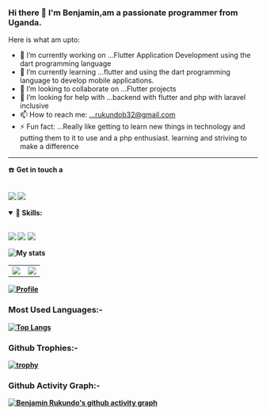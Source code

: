 ### Hi there 👋 I'm Benjamin,am a passionate programmer from Uganda.
Here is what am upto:

- 🔭 I’m currently working on ...Flutter Application Development using the dart programming language 
- 🌱 I’m currently learning ...flutter and using the dart programming language to develop mobile applications.
- 👯 I’m looking to collaborate on ...Flutter projects
- 🤔 I’m looking for help with ...backend with flutter and php with laravel inclusive
- 📫 How to reach me: ...rukundob32@gmail.com
- ⚡ Fun fact: ...Really like getting to learn new things in technology and putting them to it to use and a php enthusiast. learning and striving to make a difference

------------------------
<summary>☎️ <b>Get in touch a<b></summary>
<br>
<p align = "center">
  
[<img src="https://img.shields.io/badge/linkedin-%230077B5.svg?&style=for-the-badge&logo=linkedin&logoColor=white" />](https://www.linkedin.com/in/benjamin-rukundo-539ab01a6/)
[<img src="https://img.shields.io/badge/twitter-%231DA1F2.svg?&style=for-the-badge&logo=twitter&logoColor=white" />](https://twitter.com/benja_rukundo) 
  
  <details open>
<summary>🚀 <b>Skills</b>:</summary>

 <br>

<p align="left">
  <img src="https://img.shields.io/badge/c++-%23F05033.svg?&style=for-the-badge&logo=c&logoColor=white"/>
  <img src="https://img.shields.io/badge/javascript-%23F7DF1E.svg?&style=for-the-badge&logo=javascript&logoColor=white"/>
  <img src="https://img.shields.io/badge/sql-%23339933.svg?&style=for-the-badge&logo=sql&logoColor=white"/>
<!--   <img src="https://img.shields.io/badge/git-%23F05033.svg?&style=for-the-badge&logo=git&logoColor=white"/> -->

</p>
</details>
  
  
![My stats](https://github-readme-stats.vercel.app/api?username=rukundob451)

<table><tr><td><img src="https://github-readme-stats.vercel.app/api/top-langs/?username=rukundob451&layout=compact"/></td><td><img src="https://github-readme-streak-stats.herokuapp.com/?user=rukundob451"/></td></tr></table>
  
  [![Profile](https://Visitor-badge.glitch.me/badge?page_id=rukundob451.profileviews-badge)](https://github.com/rukundob451)
  
  ### Most Used Languages:-
[![Top Langs](https://github-readme-stats.vercel.app/api/top-langs/?username=rukundob451&layout=compact&theme=vision-friendly-dark&langs_count=6)](https://github.com/rukundob451/github-readme-stats)
  
  ### Github Trophies:-
[![trophy](https://github-profile-trophy.vercel.app/?username=rukundob451&theme=gruvbox)](https://github.com/rukundob451/github-profile-trophy)


### Github Activity Graph:-
[![Benjamin Rukundo's github activity graph](https://activity-graph.herokuapp.com/graph?username=rukundob451&theme=react-dark)](https://github.com/rukundob451/github-readme-activity-graph)
